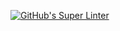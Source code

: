 [![GitHub's Super Linter](https://github.com/KestrelBryce/Unit5-01-HTML-EvenNumberDisplay/actions/workflows/main.yml/badge.svg)](https://github.com/KestrelBryce/Unit5-01-HTML-EvenNumberDisplay/actions)